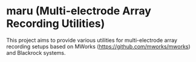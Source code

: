 maru (Multi-electrode Array Recording Utilities)
================================================
This project aims to provide various utilities for multi-electrode array
recording setups based on MWorks (https://github.com/mworks/mworks) and
Blackrock systems.
